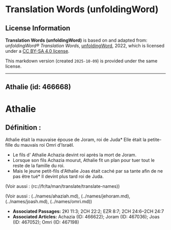 # Translation Words (unfoldingWord)

## License Information

**Translation Words (unfoldingWord)** is based on and adapted from: _unfoldingWord® Translation Words_, [unfoldingWord](https://unfoldingword.org/utw), 2022, which is licensed under a [CC BY-SA 4.0 license](https://creativecommons.org/licenses/by-sa/4.0/legalcode.en).

This markdown version (created `2025-10-09`) is provided under the same license.



--------------------------------

## Athalie (id: 466668)

Athalie
=======

Définition :
------------

Athalie était la mauvaise épouse de Joram, roi de Juda\* Elle était la petite\-fille du mauvais roi Omri d'Israël.

* Le fils d' Athalie Achazia devint roi après la mort de Joram.
* Lorsque son fils Achazia mourut, Athalie fit un plan pour tuer tout le reste de la famille du roi.
* Mais le jeune petit\-fils d'Athalie Joas était caché par sa tante afin de ne pas être tué\* Il devint plus tard roi de Juda.

(Voir aussi : (rc://fr/ta/man/translate/translate\-names))

(Voir aussi : (../names/ahaziah.md), (../names/jehoram.md), (../names/joash.md), (../names/omri.md))

* **Associated Passages:** 2KI 11:3; 2CH 22:2; EZR 8:7; 2CH 24:6–2CH 24:7
* **Associated Articles:** Achazia (ID: 466622); Joram (ID: 467036); Joas (ID: 467052); Omri (ID: 467198)

